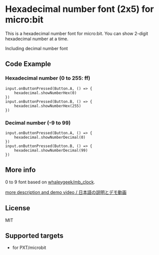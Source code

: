 # Hexadecimal number font (2x5) for micro:bit

This is a hexadecimal number font for micro:bit.
You can show 2-digit hexadecimal number at a time.

Including decimal number font

## Code Example

### Hexadecimal number (0 to 255: ff)
```blocks
input.onButtonPressed(Button.A, () => {
    hexadecimal.showNumberHex(0)
})
input.onButtonPressed(Button.B, () => {
    hexadecimal.showNumberHex(255)
})
```

### Decimal number (-9 to 99)
```blocks
input.onButtonPressed(Button.A, () => {
    hexadecimal.showNumberDecimal(0)
})
input.onButtonPressed(Button.B, () => {
    hexadecimal.showNumberDecimal(99)
})
```

## More info

0 to 9 font based on [whaleygeek/mb_clock](https://github.com/whaleygeek/mb_clock).

[more description and demo video / 日本語の説明とデモ動画](http://newbodyfresher.linclip.com/hexadecimal-number-font-for-microbit)

## License

MIT

## Supported targets

* for PXT/microbit

